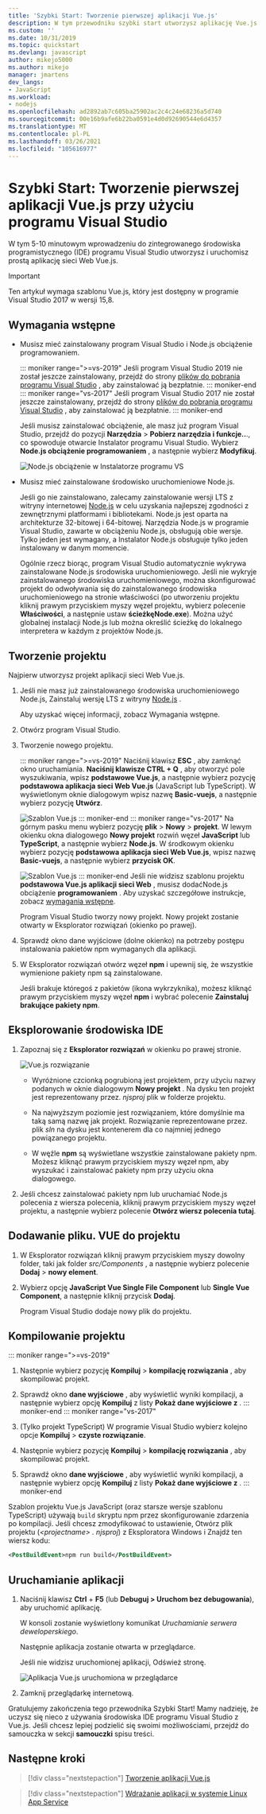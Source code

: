 ```yaml
---
title: 'Szybki Start: Tworzenie pierwszej aplikacji Vue.js'
description: W tym przewodniku szybki start utworzysz aplikację Vue.js w programie Visual Studio przy użyciu narzędzi Node.js Tools for Visual Studio.
ms.custom: ''
ms.date: 10/31/2019
ms.topic: quickstart
ms.devlang: javascript
author: mikejo5000
ms.author: mikejo
manager: jmartens
dev_langs:
- JavaScript
ms.workload:
- nodejs
ms.openlocfilehash: ad2892ab7c605ba25902ac2c4c24e68236a5d740
ms.sourcegitcommit: 00e16b9afe6b22ba0591e4d0d92690544e6d4357
ms.translationtype: MT
ms.contentlocale: pl-PL
ms.lasthandoff: 03/26/2021
ms.locfileid: "105616977"
---
```

# <a name="quickstart-use-visual-studio-to-create-your-first-vuejs-app"></a>Szybki Start: Tworzenie pierwszej aplikacji Vue.js przy użyciu programu Visual Studio

W tym 5-10 minutowym wprowadzeniu do zintegrowanego środowiska programistycznego (IDE) programu Visual Studio utworzysz i uruchomisz prostą aplikację sieci Web Vue.js.

> [!IMPORTANT]
> Ten artykuł wymaga szablonu Vue.js, który jest dostępny w programie Visual Studio 2017 w wersji 15,8.

## <a name="prerequisites"></a>Wymagania wstępne

* Musisz mieć zainstalowany program Visual Studio i Node.js obciążenie programowaniem.

    ::: moniker range=">=vs-2019"
    Jeśli program Visual Studio 2019 nie został jeszcze zainstalowany, przejdź do strony [plików do pobrania programu Visual Studio](https://visualstudio.microsoft.com/downloads/) , aby zainstalować ją bezpłatnie.
    ::: moniker-end
    ::: moniker range="vs-2017"
    Jeśli program Visual Studio 2017 nie został jeszcze zainstalowany, przejdź do strony [plików do pobrania programu Visual Studio](https://visualstudio.microsoft.com/downloads/) , aby zainstalować ją bezpłatnie.
    ::: moniker-end

    Jeśli musisz zainstalować obciążenie, ale masz już program Visual Studio, przejdź do pozycji **Narzędzia**  >  **Pobierz narzędzia i funkcje..**., co spowoduje otwarcie Instalator programu Visual Studio. Wybierz **Node.js obciążenie programowaniem** , a następnie wybierz **Modyfikuj**.

    ![Node.js obciążenie w Instalatorze programu VS](../ide/media/quickstart-nodejs-workload.png)

* Musisz mieć zainstalowane środowisko uruchomieniowe Node.js.

    Jeśli go nie zainstalowano, zalecamy zainstalowanie wersji LTS z witryny internetowej [Node.js](https://nodejs.org/en/download/) w celu uzyskania najlepszej zgodności z zewnętrznymi platformami i bibliotekami. Node.js jest oparta na architekturze 32-bitowej i 64-bitowej. Narzędzia Node.js w programie Visual Studio, zawarte w obciążeniu Node.js, obsługują obie wersje. Tylko jeden jest wymagany, a Instalator Node.js obsługuje tylko jeden instalowany w danym momencie.
    
    Ogólnie rzecz biorąc, program Visual Studio automatycznie wykrywa zainstalowane Node.js środowiska uruchomieniowego. Jeśli nie wykryje zainstalowanego środowiska uruchomieniowego, można skonfigurować projekt do odwoływania się do zainstalowanego środowiska uruchomieniowego na stronie właściwości (po utworzeniu projektu kliknij prawym przyciskiem myszy węzeł projektu, wybierz polecenie **Właściwości**, a następnie ustaw **ścieżkęNode.exe**). Można użyć globalnej instalacji Node.js lub można określić ścieżkę do lokalnego interpretera w każdym z projektów Node.js. 

## <a name="create-a-project"></a>Tworzenie projektu

Najpierw utworzysz projekt aplikacji sieci Web Vue.js.

1. Jeśli nie masz już zainstalowanego środowiska uruchomieniowego Node.js, Zainstaluj wersję LTS z witryny [Node.js](https://nodejs.org/en/download/) .

    Aby uzyskać więcej informacji, zobacz Wymagania wstępne.

1. Otwórz program Visual Studio.

1. Tworzenie nowego projektu.

    ::: moniker range=">=vs-2019"
    Naciśnij klawisz **ESC** , aby zamknąć okno uruchamiania. **Naciśnij klawisze CTRL + Q** , aby otworzyć pole wyszukiwania, wpisz **podstawowe Vue.js**, a następnie wybierz pozycję **podstawowa aplikacja sieci Web Vue.js** (JavaScript lub TypeScript). W wyświetlonym oknie dialogowym wpisz nazwę **Basic-vuejs**, a następnie wybierz pozycję **Utwórz**.

    ![Szablon Vue.js](../javascript/media/vs-2019/vuejs-template.png)
    ::: moniker-end
    ::: moniker range="vs-2017"
    Na górnym pasku menu wybierz pozycję **plik**  >  **Nowy**  >  **projekt**. W lewym okienku okna dialogowego **Nowy projekt** rozwiń węzeł **JavaScript** lub **TypeScript**, a następnie wybierz **Node.js**. W środkowym okienku wybierz pozycję **podstawowa aplikacja sieci Web Vue.js**, wpisz nazwę **Basic-vuejs**, a następnie wybierz **przycisk OK**.

    ![Szablon Vue.js](../javascript/media/vuejs-template.png)
    ::: moniker-end
    Jeśli nie widzisz szablonu projektu **podstawowa Vue.js aplikacji sieci Web** , musisz dodaćNode.js obciążenie **programowaniem** . Aby uzyskać szczegółowe instrukcje, zobacz [wymagania wstępne](#prerequisites).

    Program Visual Studio tworzy nowy projekt. Nowy projekt zostanie otwarty w Eksplorator rozwiązań (okienko po prawej).

1. Sprawdź okno dane wyjściowe (dolne okienko) na potrzeby postępu instalowania pakietów npm wymaganych dla aplikacji.

1. W Eksplorator rozwiązań otwórz węzeł **npm** i upewnij się, że wszystkie wymienione pakiety npm są zainstalowane.

    Jeśli brakuje któregoś z pakietów (ikona wykrzyknika), możesz kliknąć prawym przyciskiem myszy węzeł **npm** i wybrać polecenie **Zainstaluj brakujące pakiety npm**.

## <a name="explore-the-ide"></a>Eksplorowanie środowiska IDE

1. Zapoznaj się z **Eksplorator rozwiązań** w okienku po prawej stronie.

     ![Vue.js rozwiązanie](../javascript/media/vuejs-solution.png)

   - Wyróżnione czcionką pogrubioną jest projektem, przy użyciu nazwy podanych w oknie dialogowym **Nowy projekt** . Na dysku ten projekt jest reprezentowany przez. *njsproj* plik w folderze projektu.

   - Na najwyższym poziomie jest rozwiązaniem, które domyślnie ma taką samą nazwę jak projekt. Rozwiązanie reprezentowane przez. plik *sln* na dysku jest kontenerem dla co najmniej jednego powiązanego projektu.

   - W węźle **npm** są wyświetlane wszystkie zainstalowane pakiety npm. Możesz kliknąć prawym przyciskiem myszy węzeł npm, aby wyszukać i zainstalować pakiety npm przy użyciu okna dialogowego.

2. Jeśli chcesz zainstalować pakiety npm lub uruchamiać Node.js polecenia z wiersza polecenia, kliknij prawym przyciskiem myszy węzeł projektu, a następnie wybierz polecenie **Otwórz wiersz polecenia tutaj**.

## <a name="add-a-vue-file-to-the-project"></a>Dodawanie pliku. VUE do projektu

1. W Eksplorator rozwiązań kliknij prawym przyciskiem myszy dowolny folder, taki jak folder *src/Components* , a następnie wybierz polecenie **Dodaj**  >  **nowy element**.

1. Wybierz opcję **JavaScript Vue Single File Component** lub **Single Vue Component**, a następnie kliknij przycisk **Dodaj**.

    Program Visual Studio dodaje nowy plik do projektu.

## <a name="build-the-project"></a>Kompilowanie projektu

::: moniker range=">=vs-2019"
1. Następnie wybierz pozycję **Kompiluj** > **kompilację rozwiązania** , aby skompilować projekt.

1. Sprawdź okno **dane wyjściowe** , aby wyświetlić wyniki kompilacji, a następnie wybierz opcję **Kompiluj** z listy **Pokaż dane wyjściowe z** .
::: moniker-end
::: moniker range="vs-2017"
1. (Tylko projekt TypeScript) W programie Visual Studio wybierz kolejno opcje **Kompiluj** > **czyste rozwiązanie**.

1. Następnie wybierz pozycję **Kompiluj** > **kompilację rozwiązania** , aby skompilować projekt.

1. Sprawdź okno **dane wyjściowe** , aby wyświetlić wyniki kompilacji, a następnie wybierz opcję **Kompiluj** z listy **Pokaż dane wyjściowe z** .
::: moniker-end

Szablon projektu Vue.js JavaScript (oraz starsze wersje szablonu TypeScript) używają `build` skryptu npm przez skonfigurowanie zdarzenia po kompilacji. Jeśli chcesz zmodyfikować to ustawienie, Otwórz plik projektu (*\<projectname\> . njsproj*) z Eksploratora Windows i Znajdź ten wiersz kodu:

```xml
<PostBuildEvent>npm run build</PostBuildEvent>
```

## <a name="run-the-application"></a>Uruchamianie aplikacji

1. Naciśnij klawisz **Ctrl** + **F5** (lub **Debuguj > Uruchom bez debugowania**), aby uruchomić aplikację.

   W konsoli zostanie wyświetlony komunikat *Uruchamianie serwera deweloperskiego*.

   Następnie aplikacja zostanie otwarta w przeglądarce.
   
   Jeśli nie widzisz uruchomionej aplikacji, Odśwież stronę.

   ![Aplikacja Vue.js uruchomiona w przeglądarce](../javascript/media/vuejs-running-app.png)

1. Zamknij przeglądarkę internetową.

Gratulujemy zakończenia tego przewodnika Szybki Start! Mamy nadzieję, że uczysz się nieco z używania środowiska IDE programu Visual Studio z Vue.js. Jeśli chcesz lepiej podzielić się swoimi możliwościami, przejdź do samouczka w sekcji **samouczki** spisu treści.

## <a name="next-steps"></a>Następne kroki

> [!div class="nextstepaction"]
> [Tworzenie aplikacji Vue.js](create-application-with-vuejs.md)

> [!div class="nextstepaction"]
> [Wdrażanie aplikacji w systemie Linux App Service](../javascript/publish-nodejs-app-azure.md)